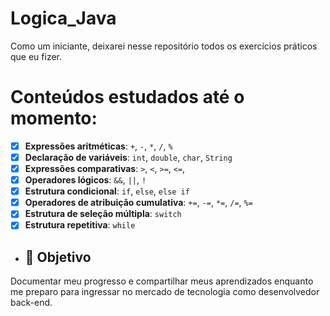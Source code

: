 # Logica_Java
Como um iniciante, deixarei nesse repositório todos os exercícios práticos que eu fizer. 

# Conteúdos estudados até o momento: 

- [x] **Expressões aritméticas**: `+`, `-`, `*`, `/`, `%`
- [x] **Declaração de variáveis**: `int`, `double`, `char`, `String`
- [x] **Expressões comparativas**: `>`, `<`, `>=`, `<=`,
- [x] **Operadores lógicos**: `&&`, `||`, `!`
- [x] **Estrutura condicional**: `if`, `else`, `else if`
- [x] **Operadores de atribuição cumulativa**: `+=`, `-=`, `*=`, `/=`, `%=`
- [x] **Estrutura de seleção múltipla**: `switch`
- [x] **Estrutura repetitiva**: `while`

- ## 🚀 Objetivo
Documentar meu progresso e compartilhar meus aprendizados enquanto me preparo para ingressar no mercado de tecnologia como desenvolvedor back-end.

